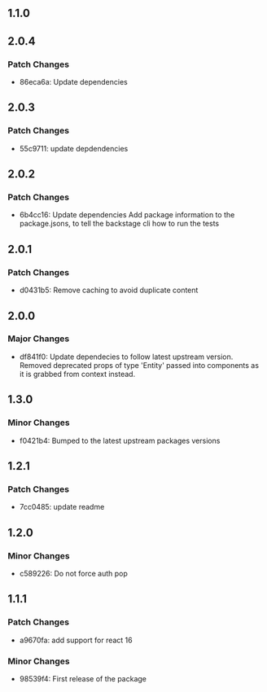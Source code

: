 ## 1.1.0

## 2.0.4

### Patch Changes

- 86eca6a: Update dependencies

## 2.0.3

### Patch Changes

- 55c9711: update depdendencies

## 2.0.2

### Patch Changes

- 6b4cc16: Update dependencies
  Add package information to the package.jsons, to tell the backstage cli how to run the tests

## 2.0.1

### Patch Changes

- d0431b5: Remove caching to avoid duplicate content

## 2.0.0

### Major Changes

- df841f0: Update dependecies to follow latest upstream version. Removed deprecated props of type 'Entity' passed into components as it is grabbed from context instead.

## 1.3.0

### Minor Changes

- f0421b4: Bumped to the latest upstream packages versions

## 1.2.1

### Patch Changes

- 7cc0485: update readme

## 1.2.0

### Minor Changes

- c589226: Do not force auth pop

## 1.1.1

### Patch Changes

- a9670fa: add support for react 16

### Minor Changes

- 98539f4: First release of the package
